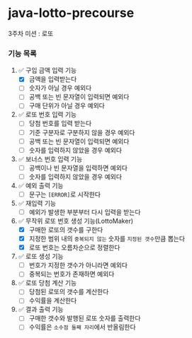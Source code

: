 # java-lotto-precourse

3주차 미션 : 로또

### 기능 목록

1. ✅ 구입 금액 입력 기능
    - [x] 금액을 입력받는다
    - [ ] 숫자가 아닐 경우 예외다
    - [ ] 공백 또는 빈 문자열이 입력되면 예외다
    - [ ] 구매 단위가 아닐 경우 예외다

2. ✅ 로또 번호 입력 기능
    - [ ] 당첨 번호를 입력 받는다
    - [ ] 기준 구분자로 구분하지 않을 경우 예외다
    - [ ] 공백 또는 빈 문자열이 입력되면 예외다
    - [ ] 숫자를 입력하지 않았을 경우 예외다

3. ✅ 보너스 번호 입력 기능
    - [ ] 공백이나 빈 문자열을 입력하면 예외다
    - [ ] 숫자를 입력하지 않았을 경우 예외다

4. ✅ 예외 출력 기능
    - [ ] 문구는 `[ERROR]`로 시작한다

5. ✅ 재입력 기능
    - [ ] 예외가 발생한 부분부터 다시 입력을 받는다

6. ✅ 무작위 로또 번호 생성 기능(LottoMaker)
    - [x] 구매한 로또의 갯수를 구한다
    - [x] 지정한 범위 내의 `중복되지 않는` 숫자를 `지정된 갯수`만큼 뽑는다
    - [x] 로또 번호는 오름차순으로 정렬한다

7. ✅ 로또 생성 기능
    - [ ] 번호가 지정한 갯수가 아니라면 예외다
    - [ ] 중복되는 번호가 존재하면 예외다

8. ✅ 로또 당첨 계산 기능
    - [ ] 당첨된 로또의 갯수를 계산한다
    - [ ] 수익률을 계산한다

9. ✅ 결과 출력 기능
    - [ ] 구매한 갯수와 발행된 로또 숫자를 출력한다
    - [ ] 수익률은 `소수점 둘째 자리`에서 반올림한다
